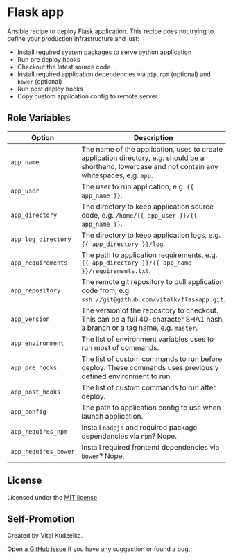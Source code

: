 # Flask app

Ansible recipe to deploy Flask application. This recipe does not trying to
define your production infrastructure and just:

- Install required system packages to serve python application
- Run pre deploy hooks
- Checkout the latest source code
- Install required application dependencies via `pip`, `npm` (optional) and
  `bower` (optional)
- Run post deploy hooks
- Copy custom application config to remote server.


## Role Variables

| Option               | Description                                          |
|----------------------|------------------------------------------------------|
| `app_name`           | The name of the application, uses to create application directory, e.g. should be a shorthand, lowercase and not contain any whitespaces, e.g. `app`. |
| `app_user`           | The user to run application, e.g. `{{ app_name }}`. |
| `app_directory`      | The directory to keep application source code, e.g. `/home/{{ app_user }}/{{ app_name }}`. |
| `app_log_directory`  | The directory to keep application logs, e.g. `{{ app_directory }}/log`. |
| `app_requirements`   | The path to application requirements, e.g. `{{ app_directory }}/{{ app_name }}/requirements.txt`. |
| `app_repository`     | The remote git repository to pull application code from, e.g. `ssh://git@github.com/vitalk/flaskapp.git`. |
| `app_version`        | The version of the repository to checkout. This can be a full 40-character SHA1 hash, a branch or a tag name, e.g. `master`. |
| `app_environment`    | The list of environment variables uses to run most of commands. |
| `app_pre_hooks`      | The list of custom commands to run before deploy. These commands uses previously defined environment to run. |
| `app_post_hooks`     | The list of custom commands to run after deploy. |
| `app_config`         | The path to application config to use when launch application. |
| `app_requires_npm`   | Install `nodejs` and required package dependencies via `npm`? Nope. |
| `app_requires_bower` | Install required frontend dependencies via `bower`? Nope. |


## License

Licensed under the [MIT license](http://mit-license.org/vitalk).


## Self-Promotion

Created by Vital Kudzelka.

Open [a GitHub issue](https://github.com/vitalk/ansible-flask-app/issues) if
you have any suggestion or found a bug.
